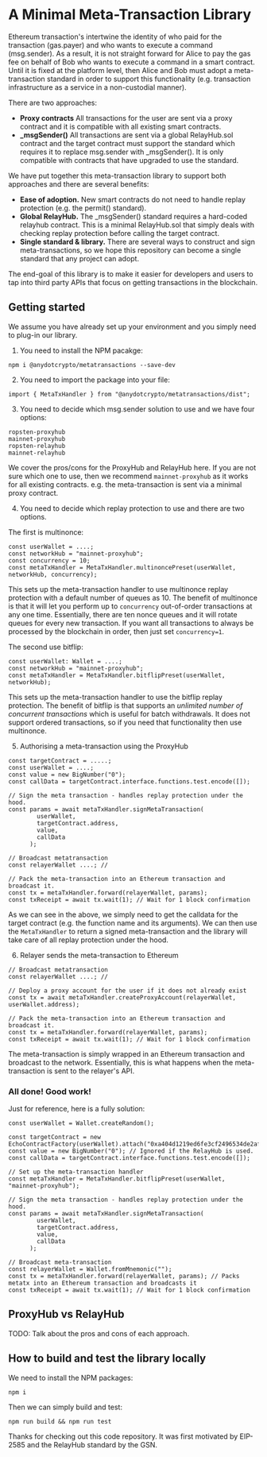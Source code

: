 # A Minimal Meta-Transaction Library

Ethereum transaction's intertwine the identity of who paid for the transaction (gas.payer) and who wants to execute a command (msg.sender). As a result, it is not straight forward for Alice to pay the gas fee on behalf of Bob who wants to execute a command in a smart contract. Until it is fixed at the platform level, then Alice and Bob must adopt a meta-transaction standard in order to support this functionality (e.g. transaction infrastructure as a service in a non-custodial manner). 

There are two approaches: 

- **Proxy contracts** All transactions for the user are sent via a proxy contract and it is compatible with all existing smart contracts. 
- **\_msgSender()** All transactions are sent via a global RelayHub.sol contract and the target contract must support the standard which requires it to replace msg.sender with \_msgSender(). It is only compatible with contracts that have upgraded to use the standard. 

We have put together this meta-transaction library to support both approaches and there are several benefits:
- **Ease of adoption.** New smart contracts do not need to handle replay protection (e.g. the permit() standard). 
- **Global RelayHub.** The \_msgSender() standard requires a hard-coded relayhub contract. This is a minimal RelayHub.sol that simply deals with checking replay protection before calling the target contract. 
- **Single standard & library.** There are several ways to construct and sign meta-transactions, so we hope this repository can become a single standard that any project can adopt. 

The end-goal of this library is to make it easier for developers and users to tap into third party APIs that focus on getting transactions in the blockchain. 

## Getting started 

We assume you have already set up your environment and you simply need to plug-in our library. 

1. You need to install the NPM pacakge: 

```
npm i @anydotcrypto/metatransactions --save-dev
```

2. You need to import the package into your file: 

```
import { MetaTxHandler } from "@anydotcrypto/metatransactions/dist";
```

3. You need to decide which msg.sender solution to use and we have four options:

```
ropsten-proxyhub
mainnet-proxyhub
ropsten-relayhub
mainnet-relayhub
```

We cover the pros/cons for the ProxyHub and RelayHub here. If you are not sure which one to use, then we recommend ```mainnet-proxyhub``` as it works for all existing contracts. e.g. the meta-transaction is sent via a minimal proxy contract. 

4. You need to decide which replay protection to use and there are two options. 

The first is multinonce: 

``` 
const userWallet = ....; 
const networkHub = "mainnet-proxyhub";
const concurrency = 10;
const metaTxHandler = MetaTxHandler.multinoncePreset(userWallet, networkHub, concurrency); 
```

This sets up the meta-transaction handler to use multinonce replay protection with a default number of queues as 10. The benefit of multinonce is that it will let you perform up to ```concurrency``` out-of-order transactions at any one time. Essentially, there are ten nonce queues and it will rotate queues for every new transaction. If you want all transactions to always be processed by the blockchain in order, then just set ```concurrency=1```.


The second use bitflip:

```
const userWallet: Wallet = ....;
const networkHub = "mainnet-proxyhub";
const metaTxHandler = MetaTxHandler.bitflipPreset(userWallet, networkHub);
```

This sets up the meta-transaction handler to use the bitflip replay protection. The benefit of bitflip is that supports an _unlimited number of concurrent transactions_ which is useful for batch withdrawals. It does not support ordered transactions, so if you need that functionality then use multinonce. 

5. Authorising a meta-transaction using the ProxyHub 



```
const targetContract = .....;
const userWallet = ....;
const value = new BigNumber("0"); 
const callData = targetContract.interface.functions.test.encode([]);

// Sign the meta transaction - handles replay protection under the hood.
const params = await metaTxHandler.signMetaTransaction(
        userWallet,
        targetContract.address,
        value,
        callData
      );

// Broadcast metatransaction 
const relayerWallet ....; // 

// Pack the meta-transaction into an Ethereum transaction and broadcast it. 
const tx = metaTxHandler.forward(relayerWallet, params);
const txReceipt = await tx.wait(1); // Wait for 1 block confirmation 
```

As we can see in the above, we simply need to get the calldata for the target contract (e.g. the function name and its arguments). We can then use the ```MetaTxHandler``` to return a signed meta-transaction and the library will take care of all replay protection under the hood. 


6. Relayer sends the meta-transaction to Ethereum 

```
// Broadcast metatransaction 
const relayerWallet ....; // 

// Deploy a proxy account for the user if it does not already exist
const tx = await metaTxHandler.createProxyAccount(relayerWallet, userWallet.address); 

// Pack the meta-transaction into an Ethereum transaction and broadcast it. 
const tx = metaTxHandler.forward(relayerWallet, params);
const txReceipt = await tx.wait(1); // Wait for 1 block confirmation
```

The meta-transaction is simply wrapped in an Ethereum transaction and broadcast to the network. Essentially, this is what happens when the meta-transaction is sent to the relayer's API. 

### All done! Good work! 

Just for reference, here is a fully solution:

```
const userWallet = Wallet.createRandom();

const targetContract = new EchoContractFactory(userWallet).attach("0xa404d1219ed6fe3cf2496534de2af3ca17114b06");
const value = new BigNumber("0"); // Ignored if the RelayHub is used. 
const callData = targetContract.interface.functions.test.encode([]);

// Set up the meta-transaction handler
const metaTxHandler = MetaTxHandler.bitflipPreset(userWallet, "mainnet-proxyhub");

// Sign the meta transaction - handles replay protection under the hood.
const params = await metaTxHandler.signMetaTransaction(
        userWallet,
        targetContract.address,
        value,
        callData
      );

// Broadcast meta-transaction 
const relayerWallet = Wallet.fromMnemonic(""); 
const tx = metaTxHandler.forward(relayerWallet, params); // Packs metatx into an Ethereum transaction and broadcasts it
const txReceipt = await tx.wait(1); // Wait for 1 block confirmation 

```

## ProxyHub vs RelayHub

TODO: Talk about the pros and cons of each approach. 

## How to build and test the library locally

We need to install the NPM packages:

```
npm i
```

Then we can simply build and test:

```
npm run build && npm run test
```

Thanks for checking out this code repository. It was first motivated by EIP-2585 and the RelayHub standard by the GSN. 
